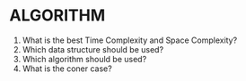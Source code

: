 # ALGORITHM

1. What is the best Time Complexity and Space Complexity?
2. Which data structure should be used?
3. Which algorithm should be used?
4. What is the coner case?
